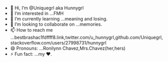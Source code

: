 - 👋 Hi, I’m @Uniquegrl aka Hunnygrl
- 👀 I’m interested in ...FMH
- 🌱 I’m currently learning ...meaning and losing.
- 💞️ I’m looking to collaborate on ...memories.
- 📫 How to reach me ...bestbrashac1fdffff8.link,twitter.com/u_hunnygrl,github.com/Uniquegrl,stackoverflow.com/users/27998731/hunnygrl
- 😄 Pronouns: ...Ronilynn Chavez,Mrs.Chavez(her,hers)
- ⚡ Fun fact: ...my ❤. 

<!---
Uniquegrl/Uniquegrl is a ✨ special ✨ repository because its `README.md` (this file) appears on your GitHub profile.
You can click the Preview link to take a look at your changes.
--->
